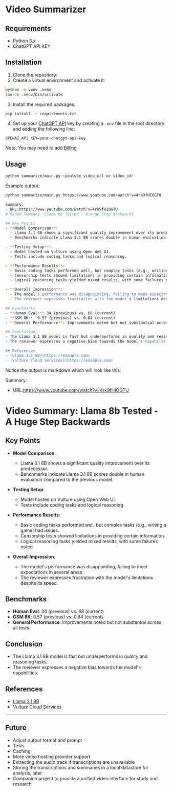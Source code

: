# Video Summarizer

## Requirements

- Python 3.x
- ChatGPT API KEY

## Installation

1. Clone the repository:
2. Create a virtual environment and activate it:

```bash
python -m venv .venv
source .venv/bin/activate
```

3. Install the required packages:

```bash
pip install -r requirements.txt
```

4. Set up your [ChatGPT API](https://platform.openai.com/api-keys) key by creating a `.env` file in the root directory and adding the following line:

```text
OPENAI_API_KEY=your-chatgpt-api-key
```

Note: You may need to add [Billing](https://platform.openai.com/settings/organization/billing/overview)

## Usage

```bash
python summarize/main.py <youtube_video_url or video_id>
```

Example output:

```bash
python summarize/main.py https://www.youtube.com/watch?v=4rk9fHIOGTU

Summary:
- URL:https://www.youtube.com/watch?v=4rk9fHIOGTU
# Video Summary: Llama 8b Tested - A Huge Step Backwards

## Key Points
- **Model Comparison**: 
  - Llama 3.1 8B shows a significant quality improvement over its predecessor.
  - Benchmarks indicate Llama 3.1 8B scores double in human evaluation compared to the previous model.

- **Testing Setup**:
  - Model hosted on Vulture using Open Web UI.
  - Tests include coding tasks and logical reasoning.

- **Performance Results**:
  - Basic coding tasks performed well, but complex tasks (e.g., writing a game) had issues.
  - Censorship tests showed limitations in providing certain information.
  - Logical reasoning tasks yielded mixed results, with some failures noted.

- **Overall Impression**:
  - The model's performance was disappointing, failing to meet expectations in several areas.
  - The reviewer expresses frustration with the model's limitations despite its speed.

## Benchmarks
- **Human Eval**: 34 (previous) vs. 68 (current)
- **GSM 8K**: 0.57 (previous) vs. 0.84 (current)
- **General Performance**: Improvements noted but not substantial across all tests.

## Conclusion
- The Llama 3.1 8B model is fast but underperforms in quality and reasoning tasks.
- The reviewer expresses a negative bias towards the model's capabilities.

## References
- [Llama 3.1 8B](https://example.com)
- [Vulture Cloud Services](https://example.com)

```

Notice the output is markdown which will look like this:

Summary:
- URL:https://www.youtube.com/watch?v=4rk9fHIOGTU
# Video Summary: Llama 8b Tested - A Huge Step Backwards

## Key Points
- **Model Comparison**: 
  - Llama 3.1 8B shows a significant quality improvement over its predecessor.
  - Benchmarks indicate Llama 3.1 8B scores double in human evaluation compared to the previous model.

- **Testing Setup**:
  - Model hosted on Vulture using Open Web UI.
  - Tests include coding tasks and logical reasoning.

- **Performance Results**:
  - Basic coding tasks performed well, but complex tasks (e.g., writing a game) had issues.
  - Censorship tests showed limitations in providing certain information.
  - Logical reasoning tasks yielded mixed results, with some failures noted.

- **Overall Impression**:
  - The model's performance was disappointing, failing to meet expectations in several areas.
  - The reviewer expresses frustration with the model's limitations despite its speed.

## Benchmarks
- **Human Eval**: 34 (previous) vs. 68 (current)
- **GSM 8K**: 0.57 (previous) vs. 0.84 (current)
- **General Performance**: Improvements noted but not substantial across all tests.

## Conclusion
- The Llama 3.1 8B model is fast but underperforms in quality and reasoning tasks.
- The reviewer expresses a negative bias towards the model's capabilities.

## References
- [Llama 3.1 8B](https://example.com)
- [Vulture Cloud Services](https://example.com)

---

## Future

- Adjust output format and prompt
- Tests
- Caching
- More video hosting provider support
- Extracting the audio track if transcriptions are unavailable
- Storing the transcriptions and summaries in a local datastore for analysis, later
- Companion project to provide a unified video interface for study and research